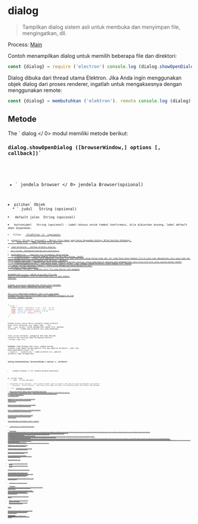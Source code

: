 # dialog

> Tampilkan dialog sistem asli untuk membuka dan menyimpan file, mengingatkan, dll.

Process: [Main](../glossary.md#main-process)

Contoh menampilkan dialog untuk memilih beberapa file dan direktori:

```javascript
const {dialog} = require ('electron') console.log (dialog.showOpenDialog ({properties: ['openFile', 'openDirectory', 'multiSelections']}))
```

Dialog dibuka dari thread utama Elektron. Jika Anda ingin menggunakan objek dialog dari proses renderer, ingatlah untuk mengaksesnya dengan menggunakan remote:

```javascript
const {dialog} = membutuhkan ('elektron'). remote console.log (dialog)
```

## Metode

The ` dialog </ 0> modul memiliki metode berikut:</p>

<h3><code>dialog.showOpenDialog ([browserWindow,] options [, callback])`</h3> 

* ` jendela browser </ 0> jendela Browser(opsional)</li>
<li><code>pilihan` Objek 
  * ` judul </ 0>  String (opsional)</li>
<li><code> default jalan</ 0>  String (opsional)</li>
<li><code> buttonLabel </ 0>  String (opsional) - Label khusus untuk tombol konfirmasi, bila dibiarkan kosong, label default akan digunakan.</li>
<li><code> filter </ 0>  <a href="structures/file-filter.md"> FileFilter [] </ 1> (opsional)</li>
<li><code>properti` String [] (opsional) - Berisi fitur mana yang harus digunakan dialog. Nilai berikut didukung: 
    * ` buka file </ 0> - Memungkinkan file dipilih.</li>
<li><code> buka direktorat </ 0> - Biarkan direktori dipilih.</li>
<li><code> multi pilihan</ 0> - Memungkinkan beberapa jalur untuk dipilih.</li>
<li><code>showHiddenFiles` - Tampilkan file tersembunyi dalam dialog.
    * `createDirectory` - Biarkan membuat direktori baru dari dialog. *macOS*
    * `promptToCreate` - Prompt untuk pembuatan jika path file yang dimasukkan dalam dialog tidak ada. Ini tidak benar-benar membuat file di jalan tapi memungkinkan jalur yang tidak ada untuk dikembalikan yang harus dibuat oleh aplikasi. *Windows*
    * `noResolveAliases` - Nonaktifkan jalur alias otomatis (symlink) resolusi. Alias yang dipilih sekarang akan mengembalikan jalur alias alih-alih jalan sasaran mereka *macOS*
    * `treatPackageAsDirectory` - Perlakukan paket, seperti folder `.app` sebagai sebuah direktori, bukan sebuah file. *macOS*
  * `pesan` String (opsional) *macOS* - Pesan untuk menampilkan kotak masukan di atas.
* `callback` Fungsi (opsional) 
  * `filePaths` String[] - Kumpulan jalur file yang dipilih oleh pengguna

Mengembalikan `String[]`, sebuah array path file yang dipilih oleh pengguna, jika callback diberikan, ia akan kembali `undefined`.

Argumen `browserWindow` memungkinkan dialog untuk menempel pada jendela induk, membuatnya menjadi modal.

The `filters` menentukan kumpulan jenis file yang dapat ditampilkan atau dipilih bila Anda ingin membatasi pengguna ke tipe tertentu. Sebagai contoh:

```javascript
{
  filter: [
    {name: 'Images', extensions: ['jpg', 'png', 'gif']},
    {name: 'Movies', extensions: ['mkv', 'avi', 'mp4']},
    {name: 'Custom File Type', ekstensi: ['as']},
    {name: 'All Files', ekstensi: ['*']}
  ]
}
```

Elemen `ekstensi` harus berisi ekstensi tanpa wildcard atau titik (misalnya `'png'` bagus tapi ` '. Png'` dan ` '*.png'` buruk). Untuk menampilkan semua file, gunakan wildcard `'*'` (tidak ada wildcard lain yang didukung).

Jika `callback` dilewati, panggilan API akan menjadi asinkron dan hasilnya akan dilewatkan melalui ` callback (nama file)`

**Catatan:** Pada Windows dan Linux, sebuah dialog terbuka tidak dapat berupa pemilih file dan pemilih direktori, jadi jika Anda menetapkan `properti` ke ` ['openFile', ' openDirectory ']` pada platform ini, pemilih direktori akan ditampilkan.

### `dialog.showSaveDialog ([browserWindow,] options [, callback])`

* ` jendela browser </ 0> jendela Browser(opsional)</li>
<li><code>pilihan` Obyek 
  * ` judul </ 0>  String (opsional)</li>
<li><code>defaultPath` String (opsional) - Jalur direktori absolut, path file absolut, atau nama file yang akan digunakan secara default.
  * ` buttonLabel </ 0>  String (opsional) - Label khusus untuk tombol konfirmasi, bila dibiarkan kosong, label default akan digunakan.</li>
<li><code> filter </ 0>  <a href="structures/file-filter.md"> FileFilter [] </ 1> (opsional)</li>
<li><code>pesan` String (opsional) *macOS* - Pesan untuk menampilkan teks di atas.
  * `nameFieldLabel` String (opsional) *macOS* - Label khusus untuk teks yang ditampilkan di depan bidang teks nama file.
  * `showsTagField` Boolean (opsional) *macOS* - Tampilkan kotak masukan tag, defaultnya `true`.
* `callback` Fungsi (opsional) 
  * `filename` String

Mengembalikan `String`, path dari file yang dipilih oleh pengguna, jika sebuah callback diberikan maka `tidak terdefinisi`.

Argumen `browserWindow` memungkinkan dialog untuk menempel pada jendela induk, membuatnya menjadi modal.

Filter `` menentukan kumpulan jenis file yang dapat ditampilkan, lihat `dialog.showOpenDialog ` untuk sebuah contoh.

Jika `callback` dilewati, panggilan API akan menjadi asinkron dan hasilnya akan dilewatkan melalui ` callback (namafile) `

### `dialog.showMessageBox ([browserWindow,] options [, callback])`

* ` jendela browser </ 0> jendela Browser(opsional)</li>
<li><code>pilihan` Obyek 
  * `ketik` String (opsional) - Bisa jadi `"none"`, `"info"`, `"error"`, `"pertanyaan"` atau `"peringatan"`. Pada Windows, `"question"` menampilkan ikon yang sama dengan `"info"`, kecuali jika Anda menyetel ikon menggunakan opsi ` "icon" `. Pada macos, keduanya `"warning"` dan `"error"` menampilkan ikon peringatan yang sama.
  * `tombol` String[] (opsional) - Array teks untuk tombol. Pada Windows, sebuah array kosong akan menghasilkan satu tombol berlabel "OK".
  * `defaultId` Integer (opsional) - Indeks tombol pada susunan tombol yang akan dipilih secara default saat kotak pesan terbuka.
  * `title` String (opsional) - Judul kotak pesan, beberapa platform tidak akan menampilkannya.
  * `pesan` String - Isi kotak pesan.
  * `detail` String (opsional) - Informasi tambahan dari pesan.
  * `kotak centangLabe` String (opsional) - Jika tersedia, kotak pesan akan sertakan kotak centang dengan label yang diberikan. Kotak centangnya bisa jadi diperiksa hanya saat menggunakan `callback`.
  * `checkboxChecked` Boolean (opsional) - Status pemeriksaan awal dari kotak centang. `false` secara default.
  * `ikon` [NativeImage](native-image.md) (opsional)
  * `cancelId` Integer (opsional) - Indeks tombol yang akan digunakan untuk membatalkan dialog, melalui tombol `Esc`. Secara default ini diberikan ke tombol pertama dengan "cancel" atau "no" sebagai label. Jika tidak ada tombol berlabel seperti itu dan pilihan ini tidak diset, `` akan digunakan sebagai nilai balik atau respons balik. Pilihan ini diabaikan pada Windows.
  * `noLink` Boolean (opsional) - Pada Windows Electron akan mencoba untuk mencari tahu dari mana `buttons` adalah tombol yang umum (seperti "Batal" atau "Ya"), dan menampilkan yang lain sebagai link perintah dalam dialog. Hal ini bisa membuat dialog tampil dengan gaya aplikasi Windows modern . Jika Anda tidak menyukai perilaku ini, Anda dapat mengatur `noLink` to `true`.
  * `normalizeAccessKeys` Boolean (opsional) - Menormalisasi tombol akses keyboard. Defaultnya adalah ` false </ 0> . Mengaktifkan asumsi ini <code>&` digunakan pada label tombol untuk penempatan tombol akses pintas keyboard dan label akan dikonversi sehingga bekerja dengan benar pada setiap platform, `&` karakter dihapus di macos, dikonversi ke `_` di Linux, dan tidak tersentuh pada Windows. Misalnya, label tombol `Vie&w` akan dikonversi ke `Vie_w` di Linux dan ` View ` di macos dan dapat dipilih melalui `Alt-W` pada Windows dan Linux.
* `callback` Fungsi (opsional) 
  * `response` Number - Indeks tombol yang diklik
  * `checkboxChecked` Boolean - Status kotak centang jika `checkboxLabel` telah ditetapkan. Jika tidak `false`.

Mengembalikan `Integer`, indeks tombol yang diklik, jika callback diberikan, ia akan kembali terdefinisi.

Menunjukkan kotak pesan, akan memblokir proses sampai kotak pesan ditutup. Ini mengembalikan indeks tombol yang diklik.

Argumen `browserWindow` memungkinkan dialog untuk menempel pada jendela induk, membuatnya menjadi modal.

Jika `callback` dilewati, dialog tidak akan memblokir prosesnya. Panggilan API akan menjadi asinkron dan hasilnya akan dilewatkan melalui `callback (respon)`.

### `dialog.showErrorBox(judul, konten)`

* `title` String - Judul yang akan ditampilkan di kotak kesalahan
* `content` String - Isi teks untuk ditampilkan di kotak kesalahan

Menampilkan dialog modal yang menunjukkan pesan kesalahan.

API ini dapat dipanggil dengan aman sebelum `siap` acara yang digunakan aplikasi `app`, biasanya digunakan untuk melaporkan kesalahan pada tahap awal startup. Jika dipanggil sebelum acara aplikasi `siap` di Linux, pesan akan dipancarkan ke stderr, dan tidak ada dialog GUI yang akan muncul.

### `dialog.showCertificateTrustDialog ([browserWindow,] options, callback)` * macos * * Windows *

* ` jendela browser </ 0> jendela Browser(opsional)</li>
<li><code>pilihan` Obyek 
  * `sertifikat` [Sertifikat](structures/certificate.md) - Sertifikat untuk dipercaya/diimpor.
  * `pesan` String - Pesan untuk ditampilkan kepada pengguna.
* `callback ` Fungsi

Di macos , ini menampilkan dialog modal yang menampilkan informasi pesan dan sertifikat, dan memberi pengguna pilihan untuk mempercayai / mengimpor sertifikat. Jika Anda memberikan argumen `browserWindow`, dialog akan dilampirkan ke jendela induk, membuatnya menjadi modal.

Pada Windows pilihannya lebih terbatas, karena API Win32 digunakan:

* Argumen `pesan` tidak digunakan, karena OS menyediakan dialog konfirmasinya sendiri.
* Argumen `browserWindow` diabaikan karena tidak mungkin membuat modal dialog konfirmasi ini.

## Lembar

Pada macos, dialog disajikan sebagai lembaran yang dilekatkan pada jendela jika Anda memberikan referensi `BrowserWindow` pada parameter `browserWindow`, atau modalnya jika tidak ada jendela yang disediakan.

Anda dapat memanggil `BrowserWindow.getCurrentWindow (). SetSheetOffset (offset)` untuk mengubah offset dari bingkai jendela tempat lembaran dilekatkan.
